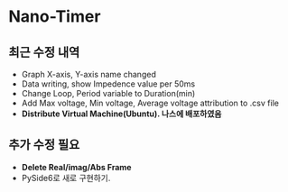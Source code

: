 # Nano-Timer

## 최근 수정 내역
- Graph X-axis, Y-axis name changed
- Data writing, show Impedence value per 50ms
- Change Loop, Period variable to Duration(min)
- Add Max voltage, Min voltage, Average voltage attribution to .csv file
- **Distribute Virtual Machine(Ubuntu). 나스에 배포하였음**
  
## 추가 수정 필요
- **Delete Real/imag/Abs Frame**
- PySide6로 새로 구현하기.

